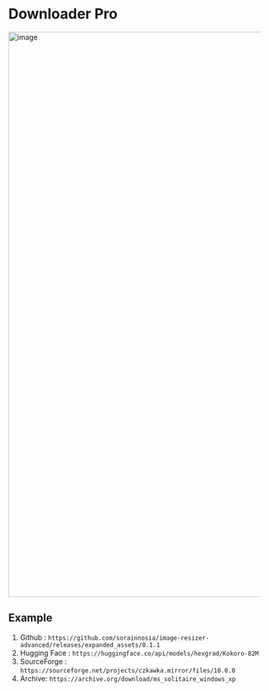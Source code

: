 # Downloader Pro

<img width="1354" height="1128" alt="image" src="https://github.com/user-attachments/assets/81dc757e-d83a-45f3-872a-94da72d2f4f7" />

## Example
1. Github : `https://github.com/sorainnosia/image-resizer-advanced/releases/expanded_assets/0.1.1`
2. Hugging Face : `https://huggingface.co/api/models/hexgrad/Kokoro-82M`
3. SourceForge : `https://sourceforge.net/projects/czkawka.mirror/files/10.0.0`
4. Archive: `https://archive.org/download/ms_solitaire_windows_xp`

